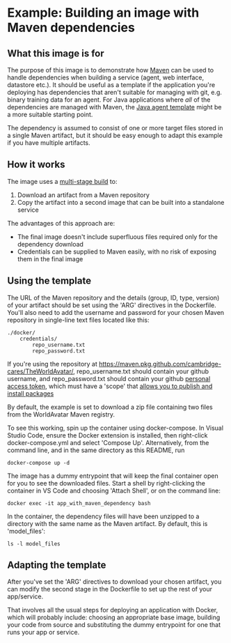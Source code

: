 # Example: Building an image with Maven dependencies

## What this image is for

The purpose of this image is to demonstrate how [Maven](https://maven.apache.org) can be used to handle dependencies when building a service (agent, web interface, datastore etc.).
It should be useful as a template if the application you're deploying has dependencies that aren't suitable for managing with git, e.g. binary training data for an agent.
For Java applications where *all* of the dependencies are managed with Maven, the [Java agent template](../../java_agent/README.md) might be a more suitable starting point.

The dependency is assumed to consist of one or more target files stored in a single Maven artifact, but it should be easy enough to adapt this example if you have multiple artifacts.

## How it works

The image uses a [multi-stage build](https://docs.docker.com/develop/develop-images/multistage-build) to:

  1. Download an artifact from a Maven repository
  2. Copy the artifact into a second image that can be built into a standalone service

The advantages of this approach are:
  * The final image doesn't include superfluous files required only for the dependency download
  * Credentials can be supplied to Maven easily, with no risk of exposing them in the final image

## Using the template

The URL of the Maven repository and the details (group, ID, type, version) of your artifact should be set using the 'ARG' directives in the Dockerfile.
You'll also need to add the username and password for your chosen Maven repository in single-line text files located like this:

```
./docker/
    credentials/
        repo_username.txt
        repo_password.txt
```

If you're using the repository at https://maven.pkg.github.com/cambridge-cares/TheWorldAvatar/, repo_username.txt should contain your github username, and repo_password.txt should contain your github [personal access token](https://docs.github.com/en/github/authenticating-to-github/creating-a-personal-access-token), which must have a 'scope' that [allows you to publish and install packages](https://docs.github.com/en/packages/working-with-a-github-packages-registry/working-with-the-apache-maven-registry#authenticating-to-github-packages)

By default, the example is set to download a zip file containing two files from the WorldAvatar Maven registry.

To see this working, spin up the container using docker-compose.
In Visual Studio Code, ensure the Docker extension is installed, then right-click docker-compose.yml and select 'Compose Up'.
Alternatively, from the command line, and in the same directory as this README, run

```
docker-compose up -d
```

The image has a dummy entrypoint that will keep the final container open for you to see the downloaded files.
Start a shell by right-clicking the container in VS Code and choosing 'Attach Shell', or on the command line:

```
docker exec -it app_with_maven_dependency bash
```

In the container, the dependency files will have been unzipped to a directory with the same name as the Maven artifact.
By default, this is 'model_files':

```
ls -l model_files
```

## Adapting the template

After you've set the 'ARG' directives to download your chosen artifact, you can modify the second stage in the Dockerfile to set up the rest of your app/service.

That involves all the usual steps for deploying an application with Docker, which will probably include: choosing an appropriate base image, building your code from source and substituting the dummy entrypoint for one that runs your app or service.